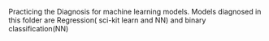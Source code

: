 Practicing the Diagnosis for machine learning models. Models diagnosed in this folder are Regression( sci-kit learn and NN) and binary classification(NN)

